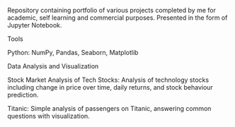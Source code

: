
Repository containing portfolio of various projects completed by me for academic, self learning and commercial purposes. 
Presented in the form of Jupyter Notebook.

Tools

Python: NumPy, Pandas, Seaborn, Matplotlib

Data Analysis and Visualization 

Stock Market Analysis of Tech Stocks: Analysis of technology stocks including change in price over time, daily returns, and stock behaviour prediction. 

Titanic: Simple analysis of passengers on Titanic, answering common questions with visualization.

